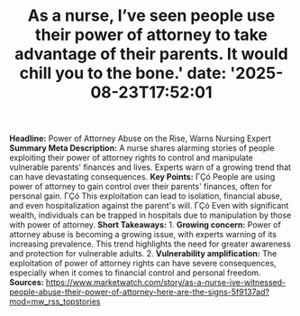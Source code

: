 ﻿---
title: "As a nurse, I’ve seen people use their power of attorney to take advantage of their parents. It would chill you to the bone.'
date: '2025-08-23T17:52:01"
category: "Markets"
summary: ""
slug: "as a nurse ive seen people use their power of attorney to ta"
source_urls:
  - "https://www.marketwatch.com/story/as-a-nurse-ive-witnessed-people-abuse-their-power-of-attorney-here-are-the-signs-5f9137ad?mod=mw_rss_topstories"
seo:
  title: "As a nurse, I’ve seen people use their power of attorney to take advantage of their parents. It would chill you to the bone. | Hash n Hedge'
  description: '"
  keywords: ["news", "markets", "brief"]
---
**Headline:** Power of Attorney Abuse on the Rise, Warns Nursing Expert  **Summary Meta Description:** A nurse shares alarming stories of people exploiting their power of attorney rights to control and manipulate vulnerable parents' finances and lives. Experts warn of a growing trend that can have devastating consequences.  **Key Points:**  ΓÇó People are using power of attorney to gain control over their parents' finances, often for personal gain. ΓÇó This exploitation can lead to isolation, financial abuse, and even hospitalization against the parent's will. ΓÇó Even with significant wealth, individuals can be trapped in hospitals due to manipulation by those with power of attorney.  **Short Takeaways:**  1. **Growing concern:** Power of attorney abuse is becoming a growing issue, with experts warning of its increasing prevalence. This trend highlights the need for greater awareness and protection for vulnerable adults. 2. **Vulnerability amplification:** The exploitation of power of attorney rights can have severe consequences, especially when it comes to financial control and personal freedom.  **Sources:** https://www.marketwatch.com/story/as-a-nurse-ive-witnessed-people-abuse-their-power-of-attorney-here-are-the-signs-5f9137ad?mod=mw_rss_topstories 
